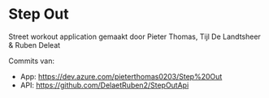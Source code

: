 # Step Out

Street workout application gemaakt door Pieter Thomas, Tijl De Landtsheer & Ruben Deleat

Commits van:
- App: https://dev.azure.com/pieterthomas0203/Step%20Out
- API: https://github.com/DelaetRuben2/StepOutApi
